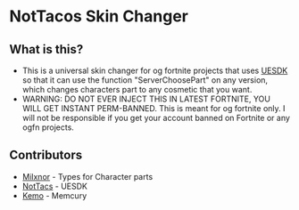 # NotTacos Skin Changer
## What is this?
- This is a universal skin changer for og fortnite projects that uses [UESDK](https://github.com/NotTacs/UE-SDK) so that it can use the function "ServerChoosePart" on any version, which changes characters part to any cosmetic that you want.
- WARNING: DO NOT EVER INJECT THIS IN LATEST FORTNITE, YOU WILL GET INSTANT PERM-BANNED. This is meant for og fortnite only. I will not be responsible if you get your account banned on Fortnite or any ogfn projects.
## Contributors
- [Milxnor](https://github.com/Milxnor) - Types for Character parts
- [NotTacs](https://github.com/NotTacs) - UESDK
- [Kemo](https://github.com/kem0x) - Memcury

